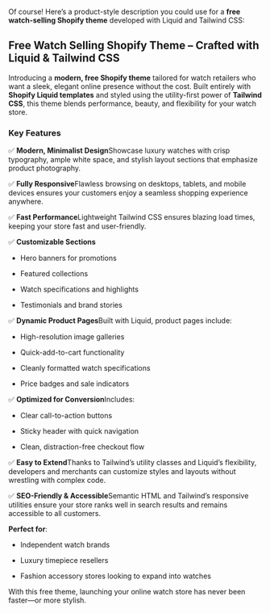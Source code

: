 Of course! Here’s a product-style description you could use for a **free watch-selling Shopify theme** developed with Liquid and Tailwind CSS:

**Free Watch Selling Shopify Theme – Crafted with Liquid & Tailwind CSS**
-------------------------------------------------------------------------

Introducing a **modern, free Shopify theme** tailored for watch retailers who want a sleek, elegant online presence without the cost. Built entirely with **Shopify Liquid templates** and styled using the utility-first power of **Tailwind CSS**, this theme blends performance, beauty, and flexibility for your watch store.

### **Key Features**

✅ **Modern, Minimalist Design**Showcase luxury watches with crisp typography, ample white space, and stylish layout sections that emphasize product photography.

✅ **Fully Responsive**Flawless browsing on desktops, tablets, and mobile devices ensures your customers enjoy a seamless shopping experience anywhere.

✅ **Fast Performance**Lightweight Tailwind CSS ensures blazing load times, keeping your store fast and user-friendly.

✅ **Customizable Sections**

*   Hero banners for promotions
    
*   Featured collections
    
*   Watch specifications and highlights
    
*   Testimonials and brand stories
    

✅ **Dynamic Product Pages**Built with Liquid, product pages include:

*   High-resolution image galleries
    
*   Quick-add-to-cart functionality
    
*   Cleanly formatted watch specifications
    
*   Price badges and sale indicators
    

✅ **Optimized for Conversion**Includes:

*   Clear call-to-action buttons
    
*   Sticky header with quick navigation
    
*   Clean, distraction-free checkout flow
    

✅ **Easy to Extend**Thanks to Tailwind’s utility classes and Liquid’s flexibility, developers and merchants can customize styles and layouts without wrestling with complex code.

✅ **SEO-Friendly & Accessible**Semantic HTML and Tailwind’s responsive utilities ensure your store ranks well in search results and remains accessible to all customers.

**Perfect for**:

*   Independent watch brands
    
*   Luxury timepiece resellers
    
*   Fashion accessory stores looking to expand into watches
    

With this free theme, launching your online watch store has never been faster—or more stylish.
